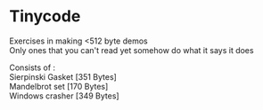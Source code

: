 # Tinycode
Exercises in making <512 byte demos    
Only ones that you can't read yet somehow do what it says it does

Consists of :    
Sierpinski Gasket [351 Bytes]    
Mandelbrot set [170 Bytes]    
Windows crasher [349 Bytes]    
